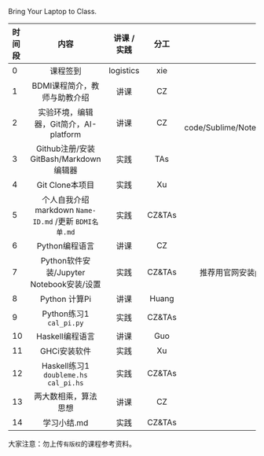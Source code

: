 Bring Your Laptop to Class. 

|时间段     |  内容    | 讲课 / 实践     |  分工  |备注       |
| :---      |   :----:    |   :----:    |    :----:    |       ---: |
|   0       | 课程签到     |  logistics   |     xie     |        |
|   1       | BDMI课程简介，教师与助教介绍     | 讲课    |     CZ     |   all     |
|   2       | 实验环境，编辑器，Git简介，AI-platform     |  讲课    |     CZ     |  VS code/Sublime/Notepad++       |
|   3       | Github注册/安装GitBash/Markdown编辑器     |  实践    |    TAs     |        |
|   4       | Git Clone本项目     |  实践    |    Xu     |        |
|   5       | 个人自我介绍markdown ``Name-ID.md`` /更新 ``BDMI名单.md``     |  实践    |    CZ&TAs     |        |
|   6       | Python编程语言     |  讲课    |    CZ    |        |
|   7       | Python软件安装/Jupyter Notebook安装/设置     |  实践    |    CZ&TAs    |   推荐用官网安装python     |
|   8       | Python 计算Pi     |  讲课    |     Huang     |         |
|   9       | Python练习1  ``cal_pi.py``    |  实践    |     CZ&TAs     |         |
|   10       | Haskell编程语言     |  讲课    |     Guo      |         |
|   11       | GHCi安装软件 |  实践    |     Xu     |         |
|   12       | Haskell练习1 ``doubleme.hs`` ``cal_pi.hs``    |  实践    |     CZ&TAs     |         |
|   13       | 两大数相乘，算法思想     |  讲课    |     CZ     |         |
|   14       | 学习小结.md     |  实践    |     CZ&TAs     |         |


大家注意：勿上传``有版权``的课程参考资料。
